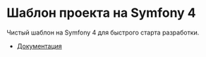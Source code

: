 # Шаблон проекта на Symfony 4

Чистый шаблон на Symfony 4 для быстрого старта разработки.

* [Документация](docs/README.md)
